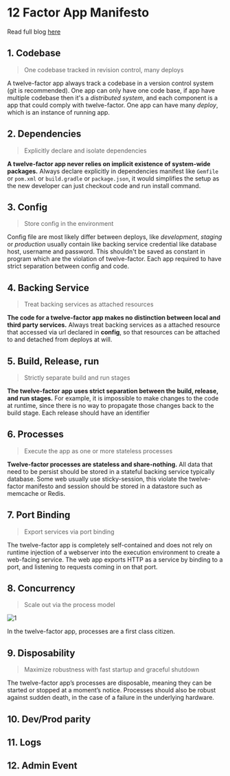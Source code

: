 # 12 Factor App Manifesto
Read full blog [here](https://12factor.net)
## 1. Codebase
> One codebase tracked in revision control, many deploys

A twelve-factor app always track a codebase in a version control system (git is recommended). One app can only have one code base, if app have multiple codebase then it's a *distributed system*, and each component is a app that could comply with twelve-factor. One app can have many *deploy*, which is an instance of running app.
## 2. Dependencies
> Explicitly declare and isolate dependencies

**A twelve-factor app never relies on implicit existence of system-wide packages.** Always declare explicitly in dependencies manifest like `Gemfile` or `pom.xml` or `build.gradle` or `package.json`, it would simplifies the setup as the new developer can just checkout code and run install command.

## 3. Config
> Store config in the environment

Config file are most likely differ between deploys, like *development*, *staging* or *production* usually contain like backing service credential like database host, username and password. This shouldn't be saved as constant in program which are the violation of twelve-factor. Each app required to have strict separation between config and code.
## 4. Backing Service
> Treat backing services as attached resources

**The code for a twelve-factor app makes no distinction between local and third party services.** Always treat backing services as a attached resource that accessed via url declared in **config**, so that resources can be attached to and detached from deploys at will. 

## 5. Build, Release, run
> Strictly separate build and run stages

**The twelve-factor app uses strict separation between the build, release, and run stages.** For example, it is impossible to make changes to the code at runtime, since there is no way to propagate those changes back to the build stage. Each release should have an identifier

## 6. Processes
> Execute the app as one or more stateless processes

**Twelve-factor processes are stateless and share-nothing.** All data that need to be persist should be stored in a stateful backing service typically database. Some web usually use sticky-session, this violate the twelve-factor manifesto and session should be stored in a datastore such as memcache or Redis.  

## 7. Port Binding
> Export services via port binding

The twelve-factor app is completely self-contained and does not rely on runtime injection of a webserver into the execution environment to create a web-facing service. The web app exports HTTP as a service by binding to a port, and listening to requests coming in on that port.


## 8. Concurrency
> Scale out via the process model

![1](https://12factor.net/images/process-types.png)

In the twelve-factor app, processes are a first class citizen.

## 9. Disposability
> Maximize robustness with fast startup and graceful shutdown

The twelve-factor app’s processes are disposable, meaning they can be started or stopped at a moment’s notice. Processes should also be robust against sudden death, in the case of a failure in the underlying hardware.

## 10. Dev/Prod parity
## 11. Logs
## 12. Admin Event
